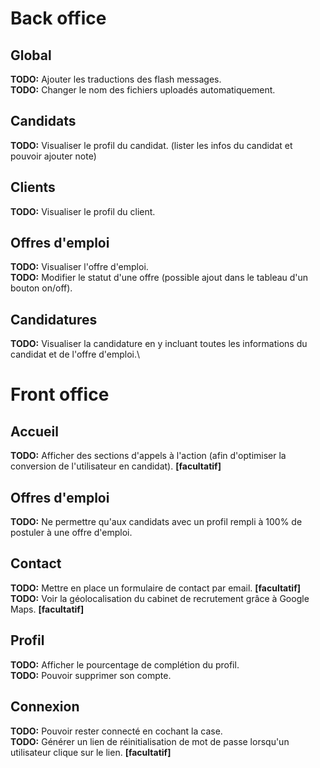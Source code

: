 # Back office

## Global

**TODO:** Ajouter les traductions des flash messages.\
**TODO:** Changer le nom des fichiers uploadés automatiquement.


## Candidats

**TODO:** Visualiser le profil du candidat. (lister les infos du candidat et pouvoir ajouter note)


## Clients

**TODO:** Visualiser le profil du client.


## Offres d'emploi

**TODO:** Visualiser l'offre d'emploi.\
**TODO:** Modifier le statut d'une offre (possible ajout dans le tableau d'un bouton on/off).


## Candidatures

**TODO:** Visualiser la candidature en y incluant toutes les informations du candidat et de l'offre d'emploi.\



# Front office

## Accueil

**TODO:** Afficher des sections d'appels à l'action (afin d'optimiser la conversion de l'utilisateur en candidat). **[facultatif]**


## Offres d'emploi

**TODO:** Ne permettre qu'aux candidats avec un profil rempli à 100% de postuler à une offre d'emploi.


## Contact

**TODO:** Mettre en place un formulaire de contact par email. **[facultatif]** \
**TODO:** Voir la géolocalisation du cabinet de recrutement grâce à Google Maps. **[facultatif]**


## Profil

**TODO:** Afficher le pourcentage de complétion du profil.\
**TODO:** Pouvoir supprimer son compte.


## Connexion

**TODO:** Pouvoir rester connecté en cochant la case.\
**TODO:** Générer un lien de réinitialisation de mot de passe lorsqu'un utilisateur clique sur le lien. **[facultatif]**
